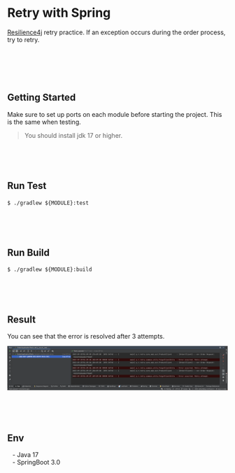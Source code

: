 # Retry with Spring

[Resilience4j](https://github.com/resilience4j/resilience4j) retry practice. If an exception occurs during the order process, try to retry.


<br/><br/><br/><br/>


## Getting Started

Make sure to set up ports on each module before starting the project. This is the same when testing.


> You should install jdk 17 or higher. <br/>

<br/><br/><br/>

## Run Test

````text
$ ./gradlew ${MODULE}:test
````

<br/><br/><br/>

## Run Build

````text
$ ./gradlew ${MODULE}:build
````

<br/><br/><br/>

## Result

You can see that the error is resolved after 3 attempts.

![image](resources/images/result.png)


<br/><br/><br/>

## Env
&nbsp;&nbsp; - Java 17 <br/>
&nbsp;&nbsp; - SpringBoot 3.0 <br/>

